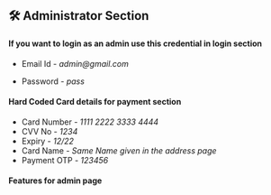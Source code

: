 






## 🛠 **Administrator Section**

#### If you want to login as an admin use this credential in login section 

- Email Id - _admin@gmail.com_

- Password - _pass_

#### Hard Coded Card details for payment section

- Card Number - _1111 2222 3333 4444_
- CVV No - _1234_
- Expiry - _12/22_ 
- Card Name - _Same Name given in the address page_
- Payment OTP - _123456_

#### Features for admin page

